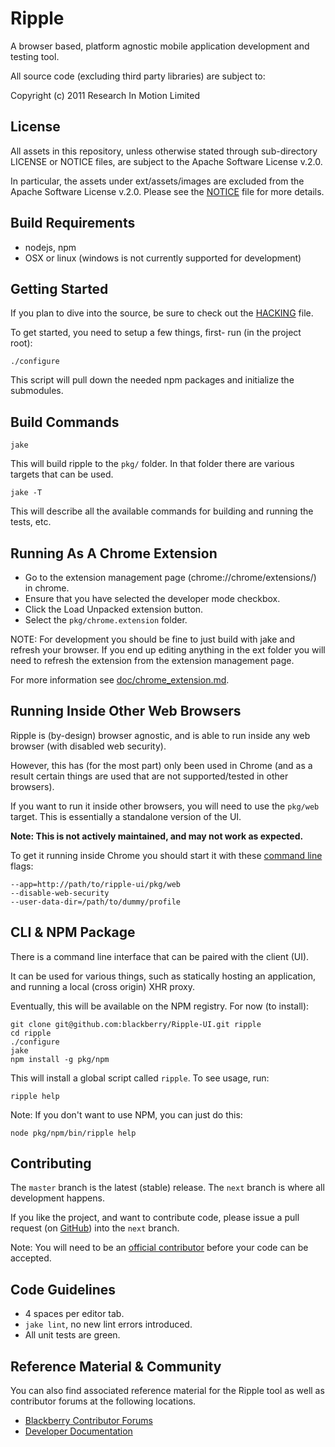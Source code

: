 # Ripple

A browser based, platform agnostic mobile application development and testing tool.
 
All source code (excluding third party libraries) are subject to:

Copyright (c) 2011 Research In Motion Limited

## License

All assets in this repository, unless otherwise stated through sub-directory LICENSE or NOTICE files, are subject to the Apache Software License v.2.0.

In particular, the assets under ext/assets/images are excluded from the Apache Software License v.2.0.  Please see the [NOTICE](https://github.com/blackberry/Ripple-UI/tree/master/ext/assets/images) file for more details.

## Build Requirements

* nodejs, npm
* OSX or linux (windows is not currently supported for development)

## Getting Started

If you plan to dive into the source, be sure to check out the [HACKING](https://github.com/blackberry/Ripple-UI/blob/master/HACKING.md) file.

To get started, you need to setup a few things, first- run (in the project root):

    ./configure

This script will pull down the needed npm packages and initialize the submodules.

## Build Commands

    jake

This will build ripple to the `pkg/` folder. In that folder there are various targets that can be used.

    jake -T

This will describe all the available commands for building and running the tests, etc.

## Running As A Chrome Extension

* Go to the extension management page (chrome://chrome/extensions/) in chrome.
* Ensure that you have selected the developer mode checkbox.
* Click the Load Unpacked extension button.
* Select the `pkg/chrome.extension` folder.

NOTE: For development you should be fine to just build with jake and refresh your browser.
If you end up editing anything in the ext folder you will need to refresh the extension from the extension management page.

For more information see [doc/chrome_extension.md](https://github.com/blackberry/Ripple-UI/blob/master/doc/chrome_extension.md).

## Running Inside Other Web Browsers

Ripple is (by-design) browser agnostic, and is able to run inside any web browser (with disabled web security).

However, this has (for the most part) only been used in Chrome (and as a result certain things are used that are not supported/tested in other browsers).

If you want to run it inside other browsers, you will need to use the `pkg/web` target. This is essentially a standalone version of the UI.

**Note: This is not actively maintained, and may not work as expected.**

To get it running inside Chrome you should start it with these [command line](http://www.chromium.org/developers/how-tos/run-chromium-with-flags) flags:

    --app=http://path/to/ripple-ui/pkg/web
    --disable-web-security
    --user-data-dir=/path/to/dummy/profile

## CLI & NPM Package

There is a command line interface that can be paired with the client (UI).

It can be used for various things, such as statically hosting an application, and running a local (cross origin) XHR proxy.

Eventually, this will be available on the NPM registry. For now (to install):

    git clone git@github.com:blackberry/Ripple-UI.git ripple
    cd ripple
    ./configure
    jake
    npm install -g pkg/npm

This will install a global script called `ripple`. To see usage, run:

    ripple help

Note: If you don't want to use NPM, you can just do this:

    node pkg/npm/bin/ripple help

## Contributing

The `master` branch is the latest (stable) release. The `next` branch is where all development happens.

If you like the project, and want to contribute code, please issue a pull request (on [GitHub](https://github.com/blackberry/Ripple-UI/pulls)) into the `next` branch.

Note: You will need to be an [official contributor](http://blackberry.github.com/howToContribute.html) before your code can be accepted.

## Code Guidelines

* 4 spaces per editor tab.
* `jake lint`, no new lint errors introduced.
* All unit tests are green.

## Reference Material &amp; Community

You can also find associated reference material for the Ripple tool as well as contributor forums at the following locations.

* [Blackberry Contributor Forums](http://supportforums.blackberry.com/t5/Ripple-Contributions/bd-p/ripple)
* [Developer Documentation](https://github.com/blackberry/Ripple-UI/tree/master/doc)

